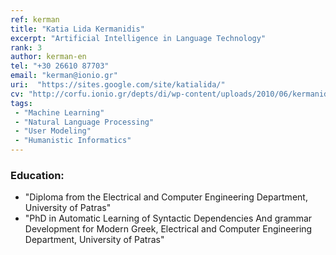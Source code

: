 ```yaml
---
ref: kerman
title: "Katia Lida Kermanidis"
excerpt: "Artificial Intelligence in Language Technology"
rank: 3
author: kerman-en
tel: "+30 26610 87703"
email: "kerman@ionio.gr"
uri:  "https://sites.google.com/site/katialida/"
cv: "http://corfu.ionio.gr/depts/di/wp-content/uploads/2010/06/kermanidou_cv_gr_2011.pdf"
tags:
 - "Machine Learning"
 - "Natural Language Processing"
 - "User Modeling"
 - "Humanistic Informatics"
---
```


### Education:
  - "Diploma from the Electrical and Computer Engineering Department, University of Patras"
  - "PhD in Automatic Learning of Syntactic Dependencies And grammar Development for Modern Greek, Electrical and Computer Engineering Department, University of Patras"
